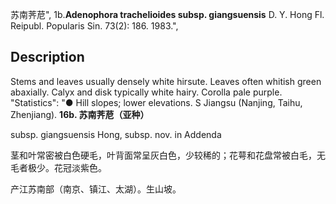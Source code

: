 苏南荠苨",
1b.**Adenophora trachelioides subsp. giangsuensis** D. Y. Hong Fl. Reipubl. Popularis Sin. 73(2): 186. 1983.",

## Description
Stems and leaves usually densely white hirsute. Leaves often whitish green abaxially. Calyx and disk typically white hairy. Corolla pale purple.
  "Statistics": "● Hill slopes; lower elevations. S Jiangsu (Nanjing, Taihu, Zhenjiang).
**16b. 苏南荠苨（亚种）**

subsp. giangsuensis Hong, subsp. nov. in Addenda

茎和叶常密被白色硬毛，叶背面常呈灰白色，少较稀的；花萼和花盘常被白毛，无毛者极少。花冠淡紫色。

产江苏南部（南京、镇江、太湖）。生山坡。
